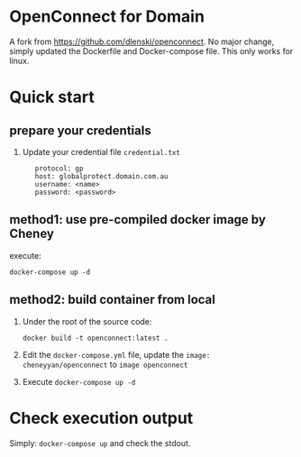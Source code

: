 # OpenConnect for Domain

A fork from https://github.com/dlenski/openconnect. No major change, simply updated the Dockerfile and Docker-compose file.
This only works for linux.

# Quick start

## prepare your credentials

1. Update your credential file `credential.txt`
   ```
      protocol: gp
      host: globalprotect.domain.com.au
      username: <name>
      password: <password>
      ```

## method1: use pre-compiled docker image by Cheney
execute:

`docker-compose up -d`

## method2: build container from local
1. Under the root of the source code:
    
     `docker build -t openconnect:latest .`
2. Edit the `docker-compose.yml` file, update the `image: cheneyyan/openconnect` to `image openconnect`
3. Execute
   `docker-compose up -d`

# Check execution output

Simply: `docker-compose up` and check the stdout.
